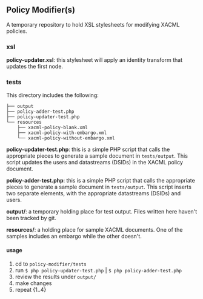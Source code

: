 ## Policy Modifier(s) ##

A temporary repository to hold XSL stylesheets for modifying XACML policies.

### xsl ###
**policy-updater.xsl**: this stylesheet will apply an identity transform that updates the first _<Rule>_ node.

### tests ###
This directory includes the following:
```
├── output
├── policy-adder-test.php
├── policy-updater-test.php
└── resources
    ├── xacml-policy-blank.xml
    ├── xacml-policy-with-embargo.xml
    └── xacml-policy-without-embargo.xml

```

**policy-updater-test.php**: this is a simple PHP script that calls the appropriate pieces to generate a sample document in `tests/output`. This script updates the users and datastreams (DSIDs) in the XACML policy document.

**policy-adder-test.php**: this is a simple PHP script that calls the appropriate pieces to generate a sample document in `tests/output`. This script inserts two separate _<Rule>_ elements, with the appropriate datastreams (DSIDs) and users.

**output/**: a temporary holding place for test output. Files written here haven't been tracked by git.

**resources/**: a holding place for sample XACML documents. One of the samples includes an embargo while the other doesn't.

#### usage ####
1. cd to `policy-modifier/tests`
2. run `$ php policy-updater-test.php` | `$ php policy-adder-test.php`
3. review the results under `output/`
4. make changes
5. repeat {1..4}

